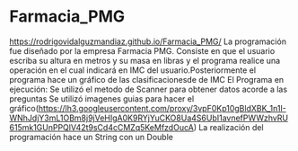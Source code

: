 # Farmacia_PMG
https://rodrigovidalguzmandiaz.github.io/Farmacia_PMG/
La programación fue diseñado por la empresa Farmacia PMG.
Consiste en que el usuario escriba su altura en metros y su masa en libras y el programa realice una operación en el cual indicará en IMC del usuario.Posteriormente el programa hace un gráfico de las clasificacionesde de IMC
El Programa en ejecución:
Se utilizó el metodo de Scanner para obtener datos acorde a las preguntas
Se utilizó imagenes guias para hacer el gráfico(https://lh3.googleusercontent.com/proxy/3vpF0Kp10gBldXBK_1n1I-WNhJdjY3mL1OBm8j9jVeHIgA0K9RYjYuCKO8Ua4S6UbI1avnefPWWzhvRU615mk1GUnPPQlV42t9sCd4cCMZq5KeMfzdOucA)
La realización del programación hace un String con un Double
